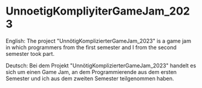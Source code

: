 # UnnoetigKompliyiterGameJam_2023
English:
The project "UnnötigKomplizierterGameJam_2023" is a game jam in which programmers from the first semester and I from the second semester took part.

Deutsch:
Bei dem Projekt "UnnötigKomplizierterGameJam_2023" handelt es sich um einen Game Jam, an dem Programmierende aus dem ersten Semester und ich aus dem zweiten Semester teilgenommen haben.
